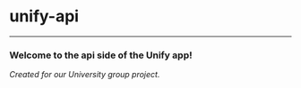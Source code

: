 # unify-api
---
### Welcome to the api side of the Unify app!
_Created for our University group project._
